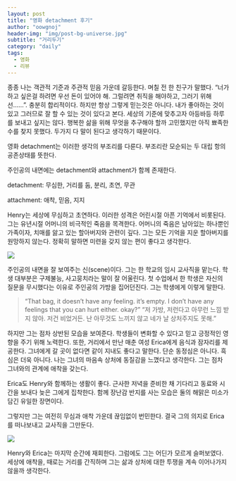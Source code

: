 ```yaml
---
layout: post
title: "영화 detachment 후기"
author: "oowgnoj"
header-img: "img/post-bg-universe.jpg"
subtitle: "거리두기"
category: "daily"
tags:
  - 영화
  - 리뷰
---
```


종종 나는 객관적 기준과 주관적 믿음 가운데 갈등한다. 며칠 전 한 친구가 말했다. “너가 하고 싶은걸 하려면 우선 돈이 있어야 해. 그럴려면 취직을 해야하고, 그러기 위해선……”. 충분히 합리적이다. 하지만 항상 그렇게 믿는것은 아니다. 내가 좋아하는 것이 있고 그러므로 잘 할 수 있는 것이 있다고 본다. 세상의 기준에 맞추고자 아등바등 하루를 보내고 싶지는 않다. 행복한 삶을 위해 무엇을 추구해야 할까 고민했지만 아직 뾰족한 수를 찾지 못했다. 두가지 다 말이 된다고 생각하기 때문이다.

영화 detachment는 이러한 생각의 부조리를 다룬다. 부조리란 모순되는 두 대립 항의 공존상태를 뜻한다.

주인공의 내면에는 detachment와 attachment가 함께 존재한다.

detachment: 무심한, 거리를 둠, 분리, 초연, 무관

attachment: 애착, 믿음, 지지

Henry는 세상에 무심하고 초연하다. 이러한 성격은 어린시절 아픈 기억에서 비롯된다. 그는 유년시절 어머니의 비극적인 죽음을 목격한다. 어머니의 죽음은 남아있는 하나뿐인 가족이자, 치매를 앓고 있는 할아버지와 관련이 깊다. 그는 모든 기억을 지운 할아버지를 원망하지 않는다. 정확히 말하면 미련을 갖지 않는 편이 좋다고 생각한다.

![](https://cdn-images-1.medium.com/max/2000/0*jpav_9af5hYfJjmJ)

주인공의 내면을 잘 보여주는 신(scene)이다. 그는 한 학교의 임시 교사직을 맡는다. 학생 대부분은 구제불능, 사고뭉치라는 말이 잘 어울린다. 첫 수업에서 한 학생은 자신의 질문을 무시했다는 이유로 주인공의 가방을 집어던진다. 그는 학생에게 이렇게 말한다.

> “That bag, it doesn’t have any feeling. it’s empty. I don’t have any feelings that you can hurt either. okay?”
> “저 가방, 저런다고 아무런 느낌 받지 않아. 저건 비었거든. 난 아무것도 느끼지 않고 네가 날 상처주지도 못해.”

하지만 그는 점차 상반된 모습을 보여준다. 학생들이 변화할 수 있다고 믿고 긍정적인 영향을 주기 위해 노력한다. 또한, 거리에서 만난 매춘 여성 Erica에게 음식과 잠자리를 제공한다. 그녀에게 갈 곳이 없다면 같이 지내도 좋다고 말한다. 단순 동정심은 아니다. 흑심은 더욱 아니다. 나는 그녀의 마음속 상처에 동질감을 느꼈다고 생각한다. 그는 점차 그녀와의 관계에 애착을 갖는다.

Erica도 Henry와 함께하는 생활이 좋다. 근사한 저녁을 준비한 채 기다리고 동료와 시간을 보내다 늦은 그에게 집착한다. 함께 장난감 반지를 사는 모습은 둘의 해맑은 미소가 담긴 유일한 장면이다.

그렇지만 그는 여전히 무심과 애착 가운데 끊임없이 번민한다. 결국 그의 의지로 Erica를 떠나보내고 교사직을 그만둔다.

![](https://cdn-images-1.medium.com/max/2000/0*kbNLKVGSd-IB799i)

Henry와 Erica는 마지막 순간에 재회한다. 그럼에도 그는 어딘가 모르게 슬퍼보였다. 세상에 애착을, 때로는 거리를 간직하며 그는 삶과 상처에 대한 투쟁을 계속 이어나가지 않을까 생각한다.
